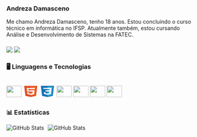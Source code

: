 ### Andreza Damasceno

<p>Me chamo Andreza Damasceno, tenho 18 anos. Estou concluindo o curso técnico em informática no IFSP. Atualmente também, estou cursando Análise e Desenvolvimento de Sistemas na FATEC.</p>

### 

<div> 
  <a href="https://instagram.com/andrezafdamasceno" target="_blank"><img src="https://img.shields.io/badge/-Instagram-%23E4405F?style=for-the-badge&logo=instagram&logoColor=white" target="_blank"></a>
  <a href="www.linkedin.com/in/andrezafdamasceno06" target="_blank"><img src="https://img.shields.io/badge/-LinkedIn-%230077B5?style=for-the-badge&logo=linkedin&logoColor=white" target="_blank"></a> 
</div>
  
### 🖥 Linguagens e Tecnologias

<div style="display: inline_block"><br>
  <img align="center" height="30" width="40" src="https://cdn.jsdelivr.net/gh/devicons/devicon@latest/icons/aftereffects/aftereffects-original.svg" />
  <img align="center" height="30" width="40" src="https://raw.githubusercontent.com/devicons/devicon/master/icons/html5/html5-original.svg">
  <img align="center" height="30" width="40" src="https://raw.githubusercontent.com/devicons/devicon/master/icons/css3/css3-original.svg">
  <img align="center" height="30" width="40" src="https://cdn.jsdelivr.net/gh/devicons/devicon@latest/icons/flutter/flutter-original.svg" />
  <img align="center" height="30" width="40" src="https://cdn.jsdelivr.net/gh/devicons/devicon@latest/icons/dart/dart-original.svg" />
  <img align="center" height="30" width="40" src="https://cdn.jsdelivr.net/gh/devicons/devicon@latest/icons/java/java-plain.svg" />
  <img align="center" height="30" width="40" src="https://cdn.jsdelivr.net/gh/devicons/devicon@latest/icons/cplusplus/cplusplus-original.svg" />
</div>

##

### 📊 Estatísticas

<div  height="200">
  <img 
    align="left" alt="GitHub Stats" height="200" style="padding-right: 10px;" 
    src="https://github-readme-stats.vercel.app/api?username=andrwza&show_icons=true&theme=bear&include_all_commits=true&locale=pt-br"/>

  <img 
    align="left" alt="GitHub Stats" height="200" 
    src="https://github-readme-stats.vercel.app/api/top-langs/?username=andrwza&theme=bear&layout=compact&custom_title=Tecnologias&langs_count=9"/>
</div>

